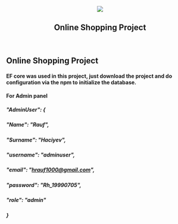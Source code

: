 <p align="center">
  <img src="wwwroot/images/logo.png">
</p>

<h2 align="center">Online Shopping Project</h2>
<br/>

## Online Shopping Project
#### EF core was used in this project, just download the project and do configuration via the npm to initialize the database.

#### For Admin panel

##### "AdminUser": {
#####       "Name": "Rauf",
#####       "Surname": "Haciyev",
#####       "username": "adminuser",
#####       "email": "hrauf1000@gmail.com",
#####       "password": "Rh_19990705",
#####       "role": "admin"
#####     }
